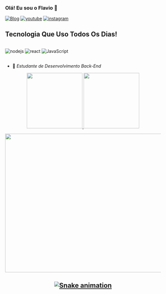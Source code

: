 ### Olá! Eu sou o Flavio 👋

[![Blog](https://img.shields.io/badge/GitHub-100000?style=for-the-badge&logo=github&logoColor=white)](https://github.com/flaviotn595)
[![youtube](https://img.shields.io/badge/YouTube-FF0000?style=for-the-badge&logo=youtube&logoColor=white)](https://m.youtube.com/channel/UCzBxPxlC38-33Hw1m05_o8Q)
[![instagram](https://img.shields.io/badge/Instagram-E4405F?style=for-the-badge&logo=instagram&logoColor=white)](https://www.instagram.com/flavio_tsj/)

## Tecnologia Que Uso Todos Os Dias!

<div style="display: inline_block"><br/>
<img aline="center" alt="nodejs" src="https://img.shields.io/badge/Node.js-43853D?style=for-the-badge&logo=node.js&logoColor=white" />
<img aline="center" alt="react" src="https://img.shields.io/badge/React-20232A?style=for-the-badge&logo=react&logoColor=61DAFB" />
<img aline="center" alt="JavaScript" src="https://img.shields.io/badge/JavaScript-F7DF1E?style=for-the-badge&logo=javascript&logoColor=black" />
</div><br/>

* 🌱 _Estudante de Desenvolvimento Back-End_

<div align="center">
  <a href="https://github.com/flaviotn595">
  <img height="180em" src="https://github-readme-stats.vercel.app/api?username=flaviotn595&show_icons=true&theme=dark&include_all_commits=true&count_private=true"/>
  <img height="180em" src="https://github-readme-stats.vercel.app/api/top-langs/?username=flaviotn595&layout=compact&langs_count=7&theme=dark"/>    
</div>

<p align="center">
  <img src="https://c.tenor.com/Fk5_A6FYc5AAAAAC/date-a-live-kurumi-tokisaki.gif" width="570" height="450"/>
</p>
<h2 align="center">
   
![Snake animation](https://github.com/flaviotn595/flaviotn595/blob/output/github-contribution-grid-snake.svg)
